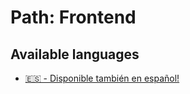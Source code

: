 # Path: Frontend

## Available languages

- [🇪🇸 - Disponible también en español!](./docs/es/README.es.md)
